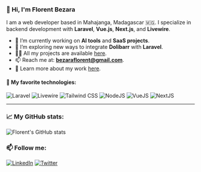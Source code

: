 ### 👋 Hi, I'm Florent Bezara
I am a web developer based in Mahajanga, Madagascar 🇲🇬. I specialize in backend development with **Laravel**, **Vue.js**, **Next.js**, and **Livewire**.

- 🔭 I’m currently working on **AI tools** and **SaaS projects**.
- 🌱 I’m exploring new ways to integrate **Dolibarr** with **Laravel**.
- 👨‍💻 All my projects are available [here](https://github.com/your-username).
- 📫 Reach me at: **bezaraflorent@gmail.com**.
- 📄 Learn more about my work [here](https://your-portfolio-link.com).

#### 📌 My favorite technologies:

![Laravel](https://img.shields.io/badge/-Laravel-F55247?style=flat-square&logo=Laravel&logoColor=white)
![Livewire](https://img.shields.io/badge/-Livewire-4E56A6?style=flat-square&logo=livewire&logoColor=white)
![Tailwind CSS](https://img.shields.io/badge/-Tailwind_CSS-38B2AC?style=flat-square&logo=tailwind-css&logoColor=white)
![NodeJS](https://img.shields.io/badge/-NodeJS-339933?style=flat-square&logo=Node.js&logoColor=white)
![VueJS](https://img.shields.io/badge/-Vue.js-4FC08D?style=flat-square&logo=Vue.js&logoColor=white)
![NextJS](https://img.shields.io/badge/-Next.js-000000?style=flat-square&logo=next.js&logoColor=white)

---

### 📈 My GitHub stats:

![Florent's GitHub stats](https://github-readme-stats.vercel.app/api?username=GasyCoder&show_icons=true&theme=radical)

### 📫 Follow me:

[![LinkedIn](https://img.shields.io/badge/-LinkedIn-0077B5?style=flat-square&logo=Linkedin&logoColor=white)](https://www.linkedin.com/in/florentbezara/)
[![Twitter](https://img.shields.io/badge/-Twitter-1DA1F2?style=flat-square&logo=Twitter&logoColor=white)](https://x.com/Florent_bezara)
